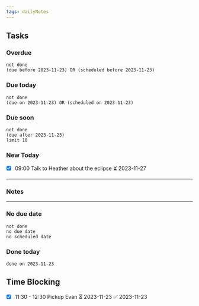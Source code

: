```yaml
---
tags: dailyNotes
---
```

## Tasks
### Overdue
```tasks
not done
(due before 2023-11-23) OR (scheduled before 2023-11-23)
```

### Due today
```tasks
not done
(due on 2023-11-23) OR (scheduled on 2023-11-23)
```

### Due soon
```tasks
not done
(due after 2023-11-23)
limit 10
```

### New Today
- [x] 09:00 Talk to Heather about the eclipse ⏳ 2023-11-27
----
### Notes

----
### No due date
```tasks
not done
no due date
no scheduled date
```

### Done today
```tasks
done on 2023-11-23
```


## Time Blocking

- [x] 11:30 - 12:30 Pickup Evan ⏳ 2023-11-23 ✅ 2023-11-23